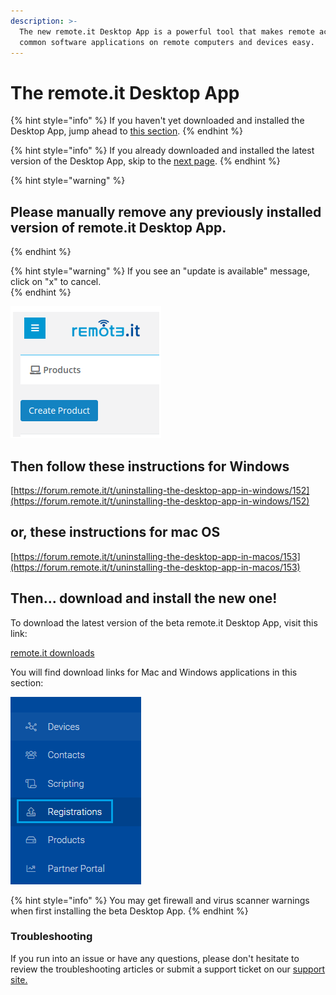 ```yaml
---
description: >-
  The new remote.it Desktop App is a powerful tool that makes remote access to
  common software applications on remote computers and devices easy.
---
```


# The remote.it Desktop App

{% hint style="info" %}
If you haven't yet downloaded and installed the Desktop App, jump ahead to [this section](https://docs.remote.it/guides/using-the-desktop-app#then-download-and-install-the-new-one). 
{% endhint %}

{% hint style="info" %}
If you already downloaded and installed the latest version of the Desktop App, skip to the [next page](features.md).
{% endhint %}

{% hint style="warning" %}
## **Please manually remove any previously installed version of remote.it Desktop App.**
{% endhint %}

{% hint style="warning" %}
If you see an "update is available" message, click on "x" to cancel.  
{% endhint %}

![](../../.gitbook/assets/image%20%2815%29.png)

## Then follow these instructions for Windows

[https://forum.remote.it/t/uninstalling-the-desktop-app-in-windows/152](https://forum.remote.it/t/uninstalling-the-desktop-app-in-windows/152)

## or, these instructions for mac OS

[https://forum.remote.it/t/uninstalling-the-desktop-app-in-macos/153](https://forum.remote.it/t/uninstalling-the-desktop-app-in-macos/153)

## Then... download and install the new one!

To download the latest version of the beta remote.it Desktop App, visit this link:

[remote.it downloads](https://remote.it/downloads/)

You will find download links for Mac and Windows applications in this section:

![](../../.gitbook/assets/image%20%28512%29.png)

{% hint style="info" %}
You may get firewall and virus scanner warnings when first installing the beta Desktop App.
{% endhint %}

### Troubleshooting

If you run into an issue or have any questions, please don't hesitate to review the troubleshooting articles or submit a support ticket on our [support site.](https://remot3it.zendesk.com/hc/en-us)

